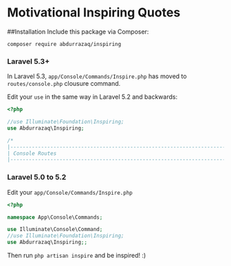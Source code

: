 # Motivational Inspiring Quotes

##Installation
Include this package via Composer:
```console
composer require abdurrazaq/inspiring
```
### Laravel 5.3+

In Laravel 5.3, `app/Console/Commands/Inspire.php` has moved to `routes/console.php` clousure command.

Edit your `use` in the same way in Laravel 5.2 and backwards:

```php
<?php

//use Illuminate\Foundation\Inspiring;
use Abdurrazaq\Inspiring;

/*
|--------------------------------------------------------------------------
| Console Routes
|--------------------------------------------------------------------------
```

### Laravel 5.0 to 5.2

Edit your `app/Console/Commands/Inspire.php`

```php
<?php

namespace App\Console\Commands;

use Illuminate\Console\Command;
//use Illuminate\Foundation\Inspiring;
use Abdurrazaq\Inspiring;;
```

Then run `php artisan inspire` and be inspired! :)
